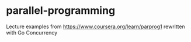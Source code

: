 # parallel-programming
Lecture examples from https://www.coursera.org/learn/parprog1 rewritten with Go Concurrency

